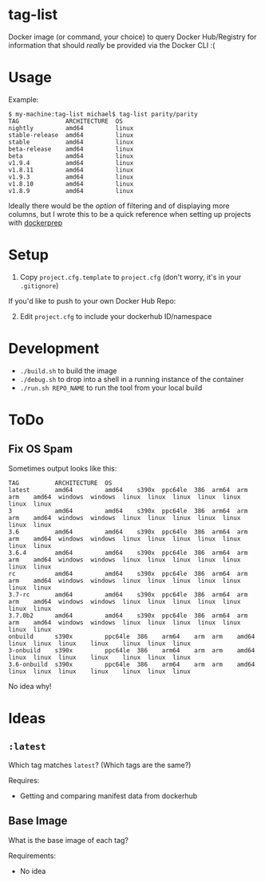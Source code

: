# tag-list

Docker image (or command, your choice) to query Docker Hub/Registry for information that should _really_ be provided via the Docker CLI :(

# Usage

Example:

```
$ my-machine:tag-list michael$ tag-list parity/parity
TAG             ARCHITECTURE  OS
nightly         amd64         linux
stable-release  amd64         linux
stable          amd64         linux
beta-release    amd64         linux
beta            amd64         linux
v1.9.4          amd64         linux
v1.8.11         amd64         linux
v1.9.3          amd64         linux
v1.8.10         amd64         linux
v1.8.9          amd64         linux
```

Ideally there would be the _option_ of filtering and of displaying more columns, but I wrote this to be a quick reference when setting up projects with [dockerprep](https://github.com/ElectricWarr/dockerprep)

# Setup

1. Copy `project.cfg.template` to `project.cfg` (don't worry, it's in your `.gitignore`)

If you'd like to push to your own Docker Hub Repo:

2. Edit `project.cfg` to include your dockerhub ID/namespace

# Development

- `./build.sh` to build the image
- `./debug.sh` to drop into a shell in a running instance of the container
- `./run.sh REPO_NAME` to run the tool from your local build

# ToDo

## Fix OS Spam

Sometimes output looks like this:

```
TAG          ARCHITECTURE  OS
latest       amd64         amd64    s390x  ppc64le  386  arm64  arm    arm    amd64  windows  windows  linux  linux  linux  linux  linux  linux  linux
3            amd64         amd64    s390x  ppc64le  386  arm64  arm    arm    amd64  windows  windows  linux  linux  linux  linux  linux  linux  linux
3.6          amd64         amd64    s390x  ppc64le  386  arm64  arm    arm    amd64  windows  windows  linux  linux  linux  linux  linux  linux  linux
3.6.4        amd64         amd64    s390x  ppc64le  386  arm64  arm    arm    amd64  windows  windows  linux  linux  linux  linux  linux  linux  linux
rc           amd64         amd64    s390x  ppc64le  386  arm64  arm    arm    amd64  windows  windows  linux  linux  linux  linux  linux  linux  linux
3.7-rc       amd64         amd64    s390x  ppc64le  386  arm64  arm    arm    amd64  windows  windows  linux  linux  linux  linux  linux  linux  linux
3.7.0b2      amd64         amd64    s390x  ppc64le  386  arm64  arm    arm    amd64  windows  windows  linux  linux  linux  linux  linux  linux  linux
onbuild      s390x         ppc64le  386    arm64    arm  arm    amd64  linux  linux  linux    linux    linux  linux  linux
3-onbuild    s390x         ppc64le  386    arm64    arm  arm    amd64  linux  linux  linux    linux    linux  linux  linux
3.6-onbuild  s390x         ppc64le  386    arm64    arm  arm    amd64  linux  linux  linux    linux    linux  linux  linux
```

No idea why!

# Ideas

## `:latest`

Which tag matches `latest`? (Which tags are the same?)

Requires:

- Getting and comparing manifest data from dockerhub

## Base Image

What is the base image of each tag?

Requirements:

- No idea

